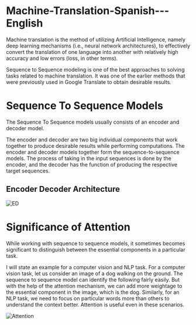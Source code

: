 # Machine-Translation-Spanish---English

Machine translation is the method of utilizing Artificial Intelligence, namely deep learning mechanisms (i.e., neural network architectures), to effectively convert the translation of one language into another with relatively high accuracy and low errors (loss, in other terms). 

Sequence to Sequence modeling is one of the best approaches to solving tasks related to machine translation. It was one of the earlier methods that were previously used in Google Translate to obtain desirable results.


# Sequence To Sequence Models
The Sequence To Sequence models usually consists of an encoder and decoder model. 

The encoder and decoder are two big individual components that work together to produce desirable results while performing computations. The encoder and decoder models together form the sequence-to-sequence models. The process of taking in the input sequences is done by the encoder, and the decoder has the function of producing the respective target sequences.


## Encoder Decoder Architecture
![ED](https://user-images.githubusercontent.com/20738202/193803243-a4282a35-ad83-42fe-ac45-4a107686bd4f.png)


# Significance of Attention
While working with sequence to sequence models, it sometimes becomes significant to distinguish between the essential components in a particular task.

I will state an example for a computer vision and NLP task. For a computer vision task, let us consider an image of a dog walking on the ground. The sequence to sequence model can identify the following fairly easily. But with the help of the attention mechanism, we can add more weightage to the essential component in the image, which is the dog. Similarly, for an NLP task, we need to focus on particular words more than others to understand the context better. Attention is useful even in these scenarios.


![Attention](https://user-images.githubusercontent.com/20738202/193803495-249ca140-da1d-4b3a-abe6-a3f68573cc9c.png)
